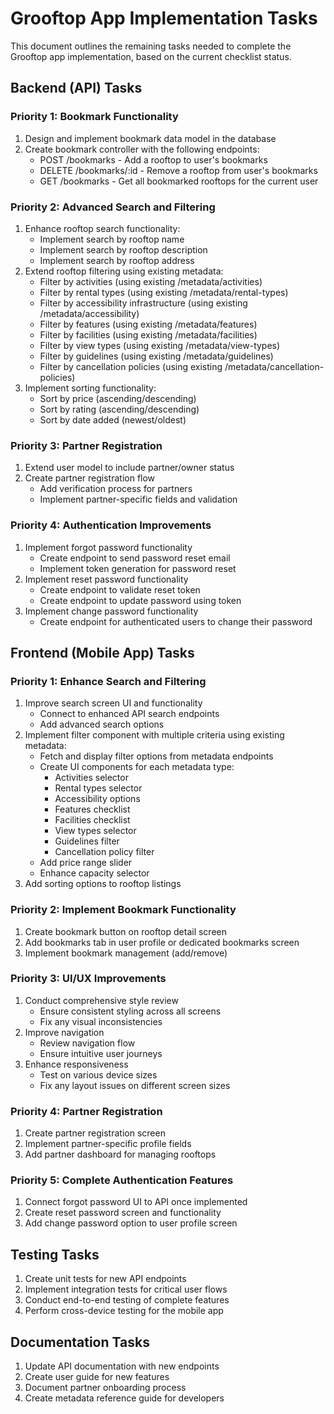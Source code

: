# Grooftop App Implementation Tasks

This document outlines the remaining tasks needed to complete the Grooftop app implementation, based on the current checklist status.

## Backend (API) Tasks

### Priority 1: Bookmark Functionality
1. Design and implement bookmark data model in the database
2. Create bookmark controller with the following endpoints:
   - POST /bookmarks - Add a rooftop to user's bookmarks
   - DELETE /bookmarks/:id - Remove a rooftop from user's bookmarks
   - GET /bookmarks - Get all bookmarked rooftops for the current user

### Priority 2: Advanced Search and Filtering
1. Enhance rooftop search functionality:
   - Implement search by rooftop name
   - Implement search by rooftop description
   - Implement search by rooftop address
2. Extend rooftop filtering using existing metadata:
   - Filter by activities (using existing /metadata/activities)
   - Filter by rental types (using existing /metadata/rental-types)
   - Filter by accessibility infrastructure (using existing /metadata/accessibility)
   - Filter by features (using existing /metadata/features)
   - Filter by facilities (using existing /metadata/facilities)
   - Filter by view types (using existing /metadata/view-types)
   - Filter by guidelines (using existing /metadata/guidelines)
   - Filter by cancellation policies (using existing /metadata/cancellation-policies)
3. Implement sorting functionality:
   - Sort by price (ascending/descending)
   - Sort by rating (ascending/descending)
   - Sort by date added (newest/oldest)

### Priority 3: Partner Registration
1. Extend user model to include partner/owner status
2. Create partner registration flow
   - Add verification process for partners
   - Implement partner-specific fields and validation

### Priority 4: Authentication Improvements
1. Implement forgot password functionality
   - Create endpoint to send password reset email
   - Implement token generation for password reset
2. Implement reset password functionality
   - Create endpoint to validate reset token
   - Create endpoint to update password using token
3. Implement change password functionality
   - Create endpoint for authenticated users to change their password

## Frontend (Mobile App) Tasks

### Priority 1: Enhance Search and Filtering
1. Improve search screen UI and functionality
   - Connect to enhanced API search endpoints
   - Add advanced search options
2. Implement filter component with multiple criteria using existing metadata:
   - Fetch and display filter options from metadata endpoints
   - Create UI components for each metadata type:
     - Activities selector
     - Rental types selector
     - Accessibility options
     - Features checklist
     - Facilities checklist
     - View types selector
     - Guidelines filter
     - Cancellation policy filter
   - Add price range slider
   - Enhance capacity selector
3. Add sorting options to rooftop listings

### Priority 2: Implement Bookmark Functionality
1. Create bookmark button on rooftop detail screen
2. Add bookmarks tab in user profile or dedicated bookmarks screen
3. Implement bookmark management (add/remove)

### Priority 3: UI/UX Improvements
1. Conduct comprehensive style review
   - Ensure consistent styling across all screens
   - Fix any visual inconsistencies
2. Improve navigation
   - Review navigation flow
   - Ensure intuitive user journeys
3. Enhance responsiveness
   - Test on various device sizes
   - Fix any layout issues on different screen sizes

### Priority 4: Partner Registration
1. Create partner registration screen
2. Implement partner-specific profile fields
3. Add partner dashboard for managing rooftops

### Priority 5: Complete Authentication Features
1. Connect forgot password UI to API once implemented
2. Create reset password screen and functionality
3. Add change password option to user profile screen

## Testing Tasks

1. Create unit tests for new API endpoints
2. Implement integration tests for critical user flows
3. Conduct end-to-end testing of complete features
4. Perform cross-device testing for the mobile app

## Documentation Tasks

1. Update API documentation with new endpoints
2. Create user guide for new features
3. Document partner onboarding process
4. Create metadata reference guide for developers 